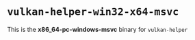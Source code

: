 # `vulkan-helper-win32-x64-msvc`

This is the **x86_64-pc-windows-msvc** binary for `vulkan-helper`
